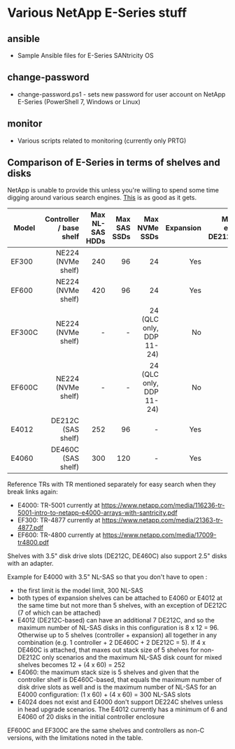 # Various NetApp E-Series stuff


## ansible

- Sample Ansible files for E-Series SANtricity OS

## change-password

- change-password.ps1 - sets new password for user account on NetApp E-Series (PowerShell 7, Windows or Linux)

## monitor

- Various scripts related to monitoring (currently only PRTG)

## Comparison of E-Series in terms of shelves and disks

NetApp is unable to provide this unless you're willing to spend some time digging around various search engines. [This](https://docs.netapp.com/us-en/e-series/getting-started/learn-hardware-concept.html) is as good as it gets.


| Model | Controller / base shelf | Max NL-SAS HDDs | Max SAS SSDs | Max NVMe SSDs | Expansion | Max exp DE212C | Max exp DE224C | Max exp DE460C |
|---|---:|---:|---:|---:|---:|---:|---:|---:|
| EF300 | NE224 (NVMe shelf) | 240 | 96 | 24 | Yes | 8 | 4 | 4 |
| EF600 | NE224 (NVMe shelf) | 420 | 96 | 24 | Yes | 8 | 7 | 7 |
| EF300C | NE224 (NVMe shelf) | - | - | 24 (QLC only, DDP 11-24) | No | - | - | - |
| EF600C | NE224 (NVMe shelf) | - | - | 24 (QLC only, DDP 11-24) | No | - | - | - |
| E4012 | DE212C (SAS shelf) | 252 | 96 | - | Yes | 7 | - | 4 |
| E4060 | DE460C (SAS shelf) | 300 | 120 | - | Yes | 7 | - | 4 |

Reference TRs with TR mentioned separately for easy search when they break links again:

- E4000: TR-5001 currently at https://www.netapp.com/media/116236-tr-5001-intro-to-netapp-e4000-arrays-with-santricity.pdf
- EF300: TR-4877 currently at https://www.netapp.com/media/21363-tr-4877.pdf 
- EF600: TR-4800 currently at https://www.netapp.com/media/17009-tr4800.pdf

Shelves with 3.5" disk drive slots (DE212C, DE460C) also support 2.5" disks with an adapter.

Example for E4000 with 3.5" NL-SAS so that you don't have to open : 

- the first limit is the model limit, 300 NL-SAS
- both types of expansion shelves can be attached to E4060 or E4012 at the same time but not more than 5 shelves, with an exception of DE212C (7 of which can be attached)
- E4012 (DE212C-based) can have an additional 7 DE212C, and so the maximum number of NL-SAS disks in this configuration is 8 x 12 = 96. Otherwise up to 5 shelves (controller + expansion) all together in any combination (e.g. 1 controller + 2 DE460C + 2 DE212C = 5). If 4 x DE460C is attached, that maxes out stack size of 5 shelves for non-DE212C only scenarios and the maximum NL-SAS disk count for mixed shelves becomes 12 + (4 x 60) = 252
- E4060: the maximum stack size is 5 shelves and given that the controller shelf is DE460C-based, that equals the maximum number of disk drive slots as well and is the maximum number of NL-SAS for an E4000 configuration: (1 x 60) + (4 x 60) = 300 NL-SAS slots
- E4024 does not exist and E4000 don't support DE224C shelves unless in head upgrade scenarios. The E4012 currently has a minimum of 6 and E4060 of 20 disks in the initial controller enclosure

EF600C and EF300C are the same shelves and controllers as non-C versions, with the limitations noted in the table. 

